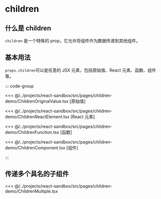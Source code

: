 # children

## 什么是 children

`children` 是一个特殊的 prop，它允许将组件作为数据传递到其他组件。

## 基本用法

`props.children`可以是任意的 JSX 元素，包括原始值、React 元素、函数、组件等。

::: code-group

<<< @/../projects/react-sandbox/src/pages/children-demo/ChildrenOriginalValue.tsx [原始值]

<<< @/../projects/react-sandbox/src/pages/children-demo/ChildrenReactElement.tsx [React 元素]

<<< @/../projects/react-sandbox/src/pages/children-demo/ChildrenFunction.tsx [函数]

<<< @/../projects/react-sandbox/src/pages/children-demo/ChildrenComponent.tsx [组件]

:::

## 传递多个具名的子组件

<<< @/../projects/react-sandbox/src/pages/children-demo/ChildrenMultiple.tsx
